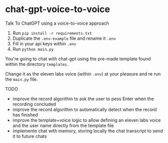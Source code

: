 # chat-gpt-voice-to-voice
Talk To ChatGPT using a voice-to-voice approach 

1. Run `pip install -r requirements.txt`
2. Duplicate the `.env-example` file and rename it `.env`
3. Fill in your api keys within `.env`
4. Run `python main.py`

You're going to chat with chat-gpt using the pre-made template found within
the directory `templates`.

Change it as the eleven labs voice (within `.env`) at your pleasure and re run the
`main.py` file.

TODO
- improve the record algorithm to ask the user to pess Enter when the recording concluded
- improve the record algorithm to automatically detect when the record has finished
- improve the template+voice logic to allow defining an eleven labs voice and the user name
  directly from the template file
- implemente chat with memory, storing locally the chat transcript to send it to future chats